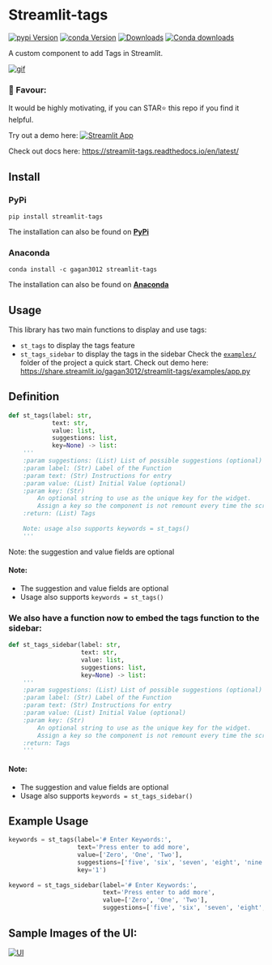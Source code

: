 # Streamlit-tags
[![pypi Version](https://img.shields.io/pypi/v/streamlit-tags.svg?style=flat-square&logo=pypi&logoColor=white)](https://pypi.org/project/streamlit-tags/)
[![conda Version](https://img.shields.io/conda/vn/gagan3012/streamlit-tags.svg?style=flat-square&logo=conda-forge&logoColor=white)](https://anaconda.org/gagan3012/streamlit-tags)
[![Downloads](https://static.pepy.tech/personalized-badge/streamlit-tags?period=total&units=none&left_color=grey&right_color=orange&left_text=Pip%20Downloads)](https://pepy.tech/project/streamlit-tags)
[![Conda downloads](https://img.shields.io/conda/dn/gagan3012/streamlit-tags?label=conda%20downloads)](https://anaconda.orggagan3012/streamlit-tags)


A custom component to add Tags in Streamlit.

[![gif](https://user-images.githubusercontent.com/49101362/114277814-83cb1200-9a35-11eb-8761-9d8bb81ffadc.gif)](https://share.streamlit.io/gagan3012/streamlit-tags/examples/app.py)



### 📢 Favour:
It would be highly motivating, if you can STAR⭐ this repo if you find it helpful.


Try out a demo here: [![Streamlit App](https://static.streamlit.io/badges/streamlit_badge_black_white.svg)](https://share.streamlit.io/gagan3012/streamlit-tags/examples/app.py)

Check out docs here: https://streamlit-tags.readthedocs.io/en/latest/
## Install
### PyPi
```
pip install streamlit-tags
```
The installation can also be found on [**PyPi**](https://pypi.org/project/streamlit-tags/) 
### Anaconda
```
conda install -c gagan3012 streamlit-tags
```
The installation can also be found on [**Anaconda**](https://anaconda.org/gagan3012/streamlit-tags) 
## Usage
This library has two main functions to display and use tags:
- `st_tags` to display the tags feature
- `st_tags_sidebar` to display the tags in the sidebar
Check the [`examples/`](https://github.com/gagan3012/streamlit-tags/tree/master/examples) folder of the project a quick start.
Check out demo here: https://share.streamlit.io/gagan3012/streamlit-tags/examples/app.py
## Definition
```python
def st_tags(label: str,
            text: str,
            value: list,
            suggestions: list,
            key=None) -> list:
    '''
    :param suggestions: (List) List of possible suggestions (optional)
    :param label: (Str) Label of the Function
    :param text: (Str) Instructions for entry
    :param value: (List) Initial Value (optional)
    :param key: (Str)
        An optional string to use as the unique key for the widget.
        Assign a key so the component is not remount every time the script is rerun.
    :return: (List) Tags
        
    Note: usage also supports keywords = st_tags()
    '''
```
Note: the suggestion and value fields are optional
#### Note:
- The suggestion and value fields are optional
- Usage also supports `keywords = st_tags()`

### We also have a function now to embed the tags function to the sidebar:

```python 
def st_tags_sidebar(label: str,
                    text: str,
                    value: list,
                    suggestions: list,
                    key=None) -> list:
    '''
    :param suggestions: (List) List of possible suggestions (optional)
    :param label: (Str) Label of the Function
    :param text: (Str) Instructions for entry
    :param value: (List) Initial Value (optional)
    :param key: (Str)
        An optional string to use as the unique key for the widget.
        Assign a key so the component is not remount every time the script is rerun.
    :return: Tags
    '''
```
#### Note:
- The suggestion and value fields are optional
- Usage also supports `keywords = st_tags_sidebar()`
## Example Usage
```python 
keywords = st_tags(label='# Enter Keywords:',
                   text='Press enter to add more',
                   value=['Zero', 'One', 'Two'],
                   suggestions=['five', 'six', 'seven', 'eight', 'nine', 'three', 'eleven', 'ten', 'four'],
                   key='1')
                   
keyword = st_tags_sidebar(label='# Enter Keywords:',
                          text='Press enter to add more',
                          value=['Zero', 'One', 'Two'],
                          suggestions=['five', 'six', 'seven', 'eight', 'nine', 'three', 'eleven', 'ten', 'four'])
```
## Sample Images of the UI:
[![UI](https://user-images.githubusercontent.com/49101362/113942909-59494100-980a-11eb-8f4c-662f5c18d967.png)](https://share.streamlit.io/gagan3012/streamlit-tags/examples/app.py)
